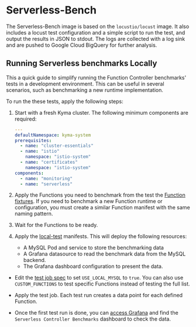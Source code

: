 # Serverless-Bench

The Serverless-Bench image is based on the `locustio/locust` image. It also includes a locust test configuration and a simple script to run the test, and output the results in JSON to stdout. The logs are collected with a log sink and are pushed to Google Cloud BigQuery for further analysis.  

## Running Serverless benchmarks Locally

This a quick guide to simplify running the Function Controller benchmarks' tests in a development environment. This can be useful in several scenarios, such as benchmarking a new runtime implementation.

To run the these tests, apply the following steps:

1. Start with a fresh Kyma cluster. The following minimum components are required:

   ```yaml
   ---
   defaultNamespace: kyma-system
   prerequisites:
     - name: "cluster-essentials"
     - name: "istio"
       namespace: "istio-system"
     - name: "certificates"
       namespace: "istio-system"
   components:
     - name: "monitoring"
     - name: "serverless"
   ```

2. Apply the Functions you need to benchmark from the test the [Function fixtures](./fixtures/functions/). If you need to benchmark a new Function runtime or configuration, you must create a similar Function manifest with the same naming pattern. 

3. Wait for the Functions to be ready.
4. Apply the [local-test](./fixtures/local-test/) manifests. This will deploy the following resources:
    - A MySQL Pod and service to store the benchmarking data
    - A Grafana datasource to read the benchmark data from the MySQL backend.
    - The Grafana dashboard configuration to present the data.
- Edit the [test job spec](./fixtures/serverless-benchmark-job.yaml) to set `USE_LOCAL_MYSQL` to `true`. You can also use `CUSTOM_FUNCTIONS` to test specific Functions instead of testing the full list.
- Apply the test job. Each test run creates a data point for each defined Function.

- Once the first test run is done, you can [access Grafana](https://kyma-project.io/docs/kyma/main/04-operation-guides/security/sec-06-access-expose-grafana/) and find the `Serverless Controller Benchmarks` dashboard to check the data.
